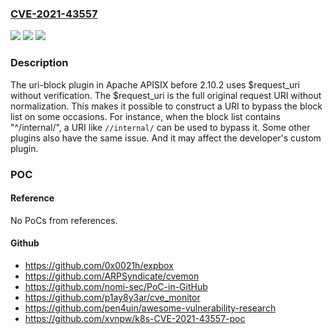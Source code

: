 ### [CVE-2021-43557](https://cve.mitre.org/cgi-bin/cvename.cgi?name=CVE-2021-43557)
![](https://img.shields.io/static/v1?label=Product&message=Apache%20APISIX&color=blue)
![](https://img.shields.io/static/v1?label=Version&message=Apache%20APISIX%201.5%3E%3D%201.5%20&color=brighgreen)
![](https://img.shields.io/static/v1?label=Vulnerability&message=Use%20Nginx's%20%24request_uri%20variable%20without%20verification&color=brighgreen)

### Description

The uri-block plugin in Apache APISIX before 2.10.2 uses $request_uri without verification. The $request_uri is the full original request URI without normalization. This makes it possible to construct a URI to bypass the block list on some occasions. For instance, when the block list contains "^/internal/", a URI like `//internal/` can be used to bypass it. Some other plugins also have the same issue. And it may affect the developer's custom plugin.

### POC

#### Reference
No PoCs from references.

#### Github
- https://github.com/0x0021h/expbox
- https://github.com/ARPSyndicate/cvemon
- https://github.com/nomi-sec/PoC-in-GitHub
- https://github.com/p1ay8y3ar/cve_monitor
- https://github.com/pen4uin/awesome-vulnerability-research
- https://github.com/xvnpw/k8s-CVE-2021-43557-poc

